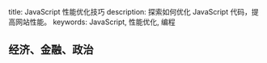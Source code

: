 title: JavaScript 性能优化技巧
description: 探索如何优化 JavaScript 代码，提高网站性能。
keywords: JavaScript, 性能优化, 编程

## 经济、金融、政治